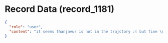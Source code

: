 # Record Data (record_1181)

```json
{
  "role": "user",
  "content": "it seems thanjavur is not in the trajctory :( but fine \n"
}
```
